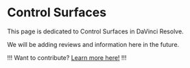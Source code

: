 # Control Surfaces

This page is dedicated to Control Surfaces in DaVinci Resolve.

We will be adding reviews and information here in the future.

!!!
Want to contribute? [Learn more here!](https://resolve.cafe/contribute/)
!!!